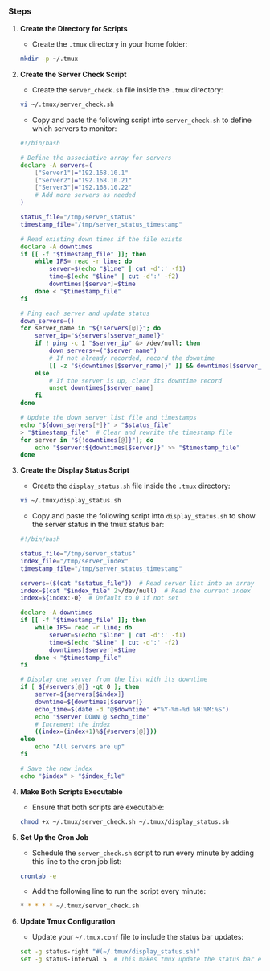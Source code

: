 ### Steps

1. **Create the Directory for Scripts**
    - Create the `.tmux` directory in your home folder:

    ```bash
    mkdir -p ~/.tmux
    ```

2. **Create the Server Check Script**
    - Create the `server_check.sh` file inside the `.tmux` directory:

    ```bash
    vi ~/.tmux/server_check.sh
    ```

    - Copy and paste the following script into `server_check.sh` to define which servers to monitor:

    ```bash
    #!/bin/bash

    # Define the associative array for servers
    declare -A servers=(
        ["Server1"]="192.168.10.1"
        ["Server2"]="192.168.10.21"
        ["Server3"]="192.168.10.22"
        # Add more servers as needed
    )

    status_file="/tmp/server_status"
    timestamp_file="/tmp/server_status_timestamp"

    # Read existing down times if the file exists
    declare -A downtimes
    if [[ -f "$timestamp_file" ]]; then
        while IFS= read -r line; do
            server=$(echo "$line" | cut -d':' -f1)
            time=$(echo "$line" | cut -d':' -f2)
            downtimes[$server]=$time
        done < "$timestamp_file"
    fi

    # Ping each server and update status
    down_servers=()
    for server_name in "${!servers[@]}"; do
        server_ip="${servers[$server_name]}"
        if ! ping -c 1 "$server_ip" &> /dev/null; then
            down_servers+=("$server_name")
            # If not already recorded, record the downtime
            [[ -z "${downtimes[$server_name]}" ]] && downtimes[$server_name]=$(date +%s)
        else
            # If the server is up, clear its downtime record
            unset downtimes[$server_name]
        fi
    done

    # Update the down server list file and timestamps
    echo "${down_servers[*]}" > "$status_file"
    > "$timestamp_file"  # Clear and rewrite the timestamp file
    for server in "${!downtimes[@]}"]; do
        echo "$server:${downtimes[$server]}" >> "$timestamp_file"
    done
    ```

3. **Create the Display Status Script**
    - Create the `display_status.sh` file inside the `.tmux` directory:

    ```bash
    vi ~/.tmux/display_status.sh
    ```

    - Copy and paste the following script into `display_status.sh` to show the server status in the tmux status bar:

    ```bash
    #!/bin/bash

    status_file="/tmp/server_status"
    index_file="/tmp/server_index"
    timestamp_file="/tmp/server_status_timestamp"

    servers=($(cat "$status_file"))  # Read server list into an array
    index=$(cat "$index_file" 2>/dev/null)  # Read the current index
    index=${index:-0}  # Default to 0 if not set

    declare -A downtimes
    if [[ -f "$timestamp_file" ]]; then
        while IFS= read -r line; do
            server=$(echo "$line" | cut -d':' -f1)
            time=$(echo "$line" | cut -d':' -f2)
            downtimes[$server]=$time
        done < "$timestamp_file"
    fi

    # Display one server from the list with its downtime
    if [ ${#servers[@]} -gt 0 ]; then
        server=${servers[$index]}
        downtime=${downtimes[$server]}
        echo_time=$(date -d "@$downtime" +"%Y-%m-%d %H:%M:%S")
        echo "$server DOWN @ $echo_time"
        # Increment the index
        ((index=(index+1)%${#servers[@]}))
    else
        echo "All servers are up"
    fi

    # Save the new index
    echo "$index" > "$index_file"
    ```

4. **Make Both Scripts Executable**
    - Ensure that both scripts are executable:

    ```bash
    chmod +x ~/.tmux/server_check.sh ~/.tmux/display_status.sh
    ```

5. **Set Up the Cron Job**
    - Schedule the `server_check.sh` script to run every minute by adding this line to the cron job list:

    ```bash
    crontab -e
    ```

    - Add the following line to run the script every minute:

    ```bash
    * * * * * ~/.tmux/server_check.sh
    ```

6. **Update Tmux Configuration**
    - Update your `~/.tmux.conf` file to include the status bar updates:

    ```bash
    set -g status-right "#(~/.tmux/display_status.sh)"
    set -g status-interval 5  # This makes tmux update the status bar every 5 seconds
    ```
